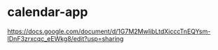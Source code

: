 # calendar-app

https://docs.google.com/document/d/1G7M2MwIibLtdXicccTnEQYsm-IDnF3zrxcqc_eEWkg8/edit?usp=sharing
